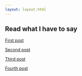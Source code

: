 ```yaml
---
layout: layout.html
---
```


<h2>Read what I have to say</h2>

<a href="./posts/first-post/">First post</a>

<a href="./posts/second-post/">Second post</a>

<a href="./posts/third-post/">Third post</a>

<a href="./posts/fourth-post/">Fourth post</a>

